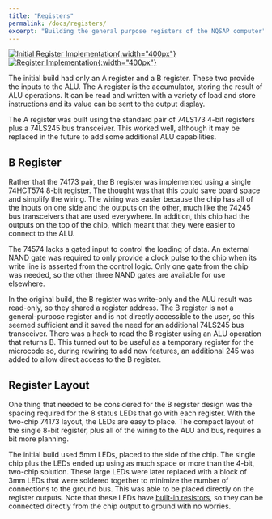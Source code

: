 ```yaml
---
title: "Registers"
permalink: /docs/registers/
excerpt: "Building the general purpose registers of the NQSAP computer"
---
```


[![Initial Register Implementation](../../assets/images/registers-1.jpg "early register build"){:width="400px"}](../../assets/images/registers-1.jpg) [![Register Implementation](../../assets/images/registers-2.jpg "A and B registers"){:width="400px"}](../../assets/images/registers-2.jpg)

The initial build had only an A register and a B register.  These two provide the inputs
to the ALU. The A register is the accumulator, storing the result of ALU operations.  It
can be read and written with a variety of load and store instructions and its value can be
sent to the output display.

The A register was built using the standard pair of 74LS173 4-bit registers plus a 74LS245
bus transceiver.  This worked well, although it may be replaced in the future to add some
additional ALU capabilities.

## B Register

Rather that the 74173 pair, the B register was implemented using a single 74HCT574 8-bit
register. The thought was that this could save board space and simplify the wiring.  The
wiring was easier because the chip has all of the inputs on one side and the outputs on
the other, much like the 74245 bus transceivers that are used everywhere.  In addition,
this chip had the outputs on the top of the chip, which meant that they were easier to
connect to the ALU.

The 74574 lacks a gated input to control the loading of data.  An external NAND gate was
required to only provide a clock pulse to the chip when its write line is asserted from
the control logic.  Only one gate from the chip was needed, so the other three NAND gates
are available for use elsewhere.

In the original build, the B register was write-only and the ALU result was read-only, so
they shared a register address.  The B register is not a general-purpose register and is
not directly accessible to the user, so this seemed sufficient and it saved the need for
an additional 74LS245 bus transceiver.  There was a hack to read the B register using an
ALU operation that returns B.  This turned out to be useful as a temporary register for
the microcode so, during rewiring to add new features, an additional 245 was added to
allow direct access to the B register.

## Register Layout

One thing that needed to be considered for the B register design was the spacing required
for the 8 status LEDs that go with each register.  With the two-chip 74173 layout, the
LEDs are easy to place. The compact layout of the single 8-bit register, plus all of the
wiring to the ALU and bus, requires a bit more planning.

The initial build used 5mm LEDs, placed to the side of the chip.  The single chip plus the
LEDs ended up using as much space or more than the 4-bit, two-chip solution.  These large
LEDs were later replaced with a block of 3mm LEDs that were soldered together to minimize
the number of connections to the ground bus.  This was able to be placed directly on the
register outputs.  Note that these LEDs have
[built-in resistors](../getting-started/#5v-leds), so they can be connected directly from
the chip output to ground with no worries.
